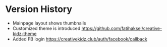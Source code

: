 # Version History

* Mainpage layout shows thumbnails
* Customized theme is introduced
https://github.com/fatihaksel/creative-kidz-theme
* Added FB login
https://creativekidz.club/auth/facebook/callback
